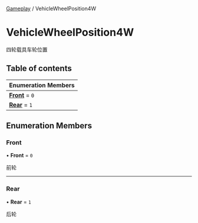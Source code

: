 [Gameplay](../groups/Gameplay.Gameplay.md) / VehicleWheelPosition4W

# VehicleWheelPosition4W <Badge type="tip" text="Enumeration" /> <Score text="VehicleWheelPosition4W" />

四轮载具车轮位置

## Table of contents

| Enumeration Members |
| :-----|
| **[Front](Gameplay.VehicleWheelPosition4W.md#front)** = ``0`` <br> |
| **[Rear](Gameplay.VehicleWheelPosition4W.md#rear)** = ``1`` <br> |

## Enumeration Members

### Front <Score text="Front" /> 

• **Front** = ``0``

前轮

___

### Rear <Score text="Rear" /> 

• **Rear** = ``1``

后轮
